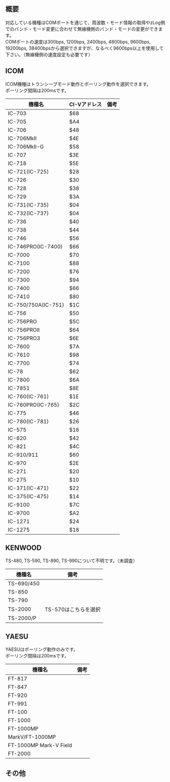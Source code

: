 ## 概要

対応している機種はCOMポートを通じて、周波数・モード情報の取得やzLog側でのバンド・モード変更に合わせて無線機側のバンド・モードの変更ができます。  
COMポートの速度は300bps, 1200bps, 2400bps, 4800bps, 9600bps, 19200bps, 38400bpsから選択できますが、なるべく9600bps以上を使用して下さい。（無線機側の速度設定も必要です）

## ICOM

ICOM機種はトランシーブモード動作とポーリング動作を選択できます。  
ポーリング間隔は200msです。

|機種名|CI-Vアドレス|備考|
| ---- | ---- | ---- |
|IC-703|$68||
|IC-705|$A4||
|IC-706|$48||
|IC-706MkII|$4E||
|IC-706MkII-G|$58||
|IC-707|$3E||
|IC-718|$5E||
|IC-721(IC-725)|$28||
|IC-726|$30||
|IC-728|$38||
|IC-729|$3A||
|IC-731(IC-735)|$04||
|IC-732(IC-737)|$04||
|IC-736|$40||
|IC-738|$44||
|IC-746|$56||
|IC-746PRO(IC-7400)|$66||
|IC-7000|$70||
|IC-7100|$88||
|IC-7200|$76||
|IC-7300|$94||
|IC-7400|$66||
|IC-7410|$80||
|IC-750/750A(IC-751)|$1C||
|IC-756|$50||
|IC-756PRO|$5C||
|IC-756PROII|$64||
|IC-756PRO3|$6E||
|IC-7600|$7A||
|IC-7610|$98||
|IC-7700|$74||
|IC-78|$62||
|IC-7800|$6A||
|IC-7851|$8E||
|IC-760(IC-761)|$1E||
|IC-760PRO(IC-765)|$2C||
|IC-775|$46||
|IC-780(IC-781)|$26||
|IC-575|$16||
|IC-820|$42||
|IC-821|$4C||
|IC-910/911|$60||
|IC-970|$2E||
|IC-271|$20||
|IC-275|$10||
|IC-371(IC-471)|$22||
|IC-375(IC-475)|$14||
|IC-9100|$7C||
|IC-9700|$A2||
|IC-1271|$24||
|IC-1275|$18||

## KENWOOD

TS-480, TS-590, TS-890, TS-990について不明です。（未調査）

|機種名|備考|
| ---- | ---- |
|TS-690/450||
|TS-850||
|TS-790||
|TS-2000|TS-570はこちらを選択|
|TS-2000/P||

## YAESU

YAESUはポーリング動作のみです。  
ポーリング間隔は200msです。

|機種名|備考|
| ---- | ---- |
|FT-817||
|FT-847||
|FT-920||
|FT-991||
|FT-100||
|FT-1000||
|FT-1000MP||
|MarkV/FT-1000MP||
|FT-1000MP Mark-V Field||
|FT-2000||

## その他
